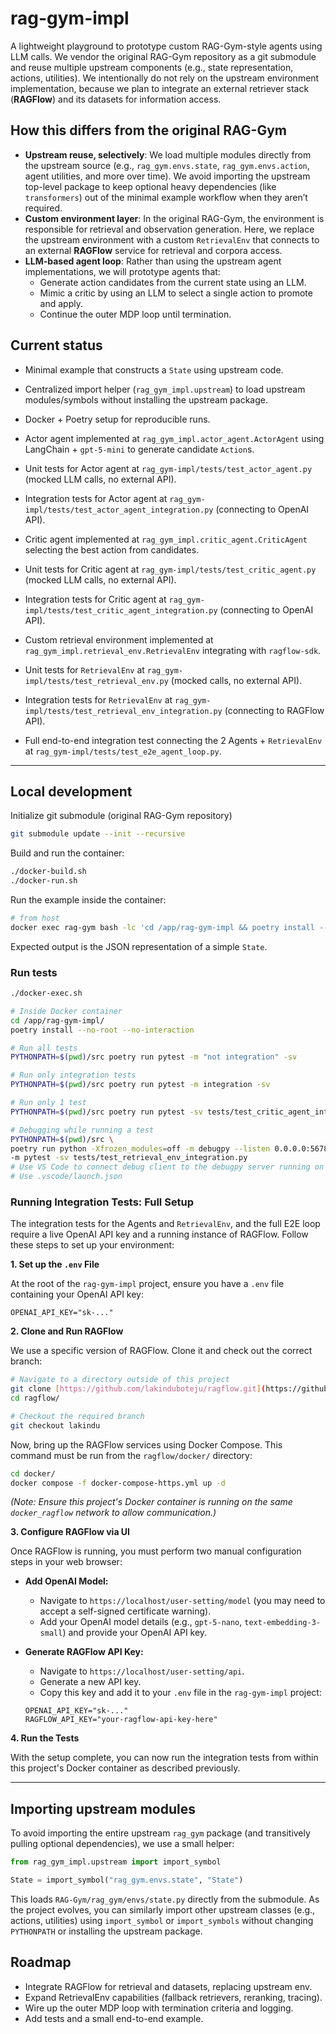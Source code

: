 # rag-gym-impl

A lightweight playground to prototype custom RAG-Gym-style agents using LLM calls. We vendor the original RAG-Gym repository as a git submodule and reuse multiple upstream components (e.g., state representation, actions, utilities). We intentionally do not rely on the upstream environment implementation, because we plan to integrate an external retriever stack (**RAGFlow**) and its datasets for information access.

## How this differs from the original RAG-Gym

- **Upstream reuse, selectively**: We load multiple modules directly from the upstream source (e.g., `rag_gym.envs.state`, `rag_gym.envs.action`, agent utilities, and more over time). We avoid importing the upstream top-level package to keep optional heavy dependencies (like `transformers`) out of the minimal example workflow when they aren’t required.
- **Custom environment layer**: In the original RAG-Gym, the environment is responsible for retrieval and observation generation. Here, we replace the upstream environment with a custom `RetrievalEnv` that connects to an external **RAGFlow** service for retrieval and corpora access.
- **LLM-based agent loop**: Rather than using the upstream agent implementations, we will prototype agents that:
  - Generate action candidates from the current state using an LLM.
  - Mimic a critic by using an LLM to select a single action to promote and apply.
  - Continue the outer MDP loop until termination.

## Current status

- Minimal example that constructs a `State` using upstream code.
- Centralized import helper (`rag_gym_impl.upstream`) to load upstream modules/symbols without installing the upstream package.
- Docker + Poetry setup for reproducible runs.

- Actor agent implemented at `rag_gym_impl.actor_agent.ActorAgent` using LangChain + `gpt-5-mini` to generate candidate `Action`s.
- Unit tests for Actor agent at `rag_gym-impl/tests/test_actor_agent.py` (mocked LLM calls, no external API).
- Integration tests for Actor agent at `rag_gym-impl/tests/test_actor_agent_integration.py` (connecting to OpenAI API).

- Critic agent implemented at `rag_gym_impl.critic_agent.CriticAgent` selecting the best action from candidates.
- Unit tests for Critic agent at `rag_gym-impl/tests/test_critic_agent.py` (mocked LLM calls, no external API).
- Integration tests for Critic agent at `rag_gym-impl/tests/test_critic_agent_integration.py` (connecting to OpenAI API).

- Custom retrieval environment implemented at `rag_gym_impl.retrieval_env.RetrievalEnv` integrating with `ragflow-sdk`.
- Unit tests for `RetrievalEnv` at `rag_gym-impl/tests/test_retrieval_env.py` (mocked calls, no external API).
- Integration tests for `RetrievalEnv` at `rag_gym-impl/tests/test_retrieval_env_integration.py` (connecting to RAGFlow API).

- Full end-to-end integration test connecting the 2 Agents + `RetrievalEnv` at `rag_gym-impl/tests/test_e2e_agent_loop.py`.

---

## Local development

Initialize git submodule (original RAG-Gym repository)

```bash
git submodule update --init --recursive
```

Build and run the container:

```bash
./docker-build.sh
./docker-run.sh
```

Run the example inside the container:

```bash
# from host
docker exec rag-gym bash -lc 'cd /app/rag-gym-impl && poetry install --no-root --no-interaction && PYTHONPATH=/app/rag-gym-impl/src poetry run python src/rag_gym_impl/main.py'
```

Expected output is the JSON representation of a simple `State`.

### Run tests

```bash
./docker-exec.sh

# Inside Docker container
cd /app/rag-gym-impl/
poetry install --no-root --no-interaction

# Run all tests
PYTHONPATH=$(pwd)/src poetry run pytest -m "not integration" -sv

# Run only integration tests
PYTHONPATH=$(pwd)/src poetry run pytest -m integration -sv

# Run only 1 test
PYTHONPATH=$(pwd)/src poetry run pytest -sv tests/test_critic_agent_integration.py

# Debugging while running a test
PYTHONPATH=$(pwd)/src \
poetry run python -Xfrozen_modules=off -m debugpy --listen 0.0.0.0:5678 --wait-for-client \
-m pytest -sv tests/test_retrieval_env_integration.py
# Use VS Code to connect debug client to the debugpy server running on Docker container
# Use .vscode/launch.json
```

### Running Integration Tests: Full Setup

The integration tests for the Agents and `RetrievalEnv`, and the full E2E loop require a live OpenAI API key and a running instance of RAGFlow. Follow these steps to set up your environment:

**1. Set up the `.env` File**

At the root of the `rag-gym-impl` project, ensure you have a `.env` file containing your OpenAI API key:

```env
OPENAI_API_KEY="sk-..."
```

**2. Clone and Run RAGFlow**

We use a specific version of RAGFlow. Clone it and check out the correct branch:

```bash
# Navigate to a directory outside of this project
git clone [https://github.com/lakinduboteju/ragflow.git](https://github.com/lakinduboteju/ragflow.git)
cd ragflow/

# Checkout the required branch
git checkout lakindu
```

Now, bring up the RAGFlow services using Docker Compose. This command must be run from the `ragflow/docker/` directory:

```bash
cd docker/
docker compose -f docker-compose-https.yml up -d
```

*(Note: Ensure this project's Docker container is running on the same `docker_ragflow` network to allow communication.)*

**3. Configure RAGFlow via UI**

Once RAGFlow is running, you must perform two manual configuration steps in your web browser:

  * **Add OpenAI Model:**

      * Navigate to `https://localhost/user-setting/model` (you may need to accept a self-signed certificate warning).
      * Add your OpenAI model details (e.g., `gpt-5-nano`, `text-embedding-3-small`) and provide your OpenAI API key.

  * **Generate RAGFlow API Key:**

      * Navigate to `https://localhost/user-setting/api`.
      * Generate a new API key.
      * Copy this key and add it to your `.env` file in the `rag-gym-impl` project:

    ```env
    OPENAI_API_KEY="sk-..."
    RAGFLOW_API_KEY="your-ragflow-api-key-here"
    ```

**4. Run the Tests**

With the setup complete, you can now run the integration tests from within this project's Docker container as described previously.

---

## Importing upstream modules

To avoid importing the entire upstream `rag_gym` package (and transitively pulling optional dependencies), we use a small helper:

```python
from rag_gym_impl.upstream import import_symbol

State = import_symbol("rag_gym.envs.state", "State")
```

This loads `RAG-Gym/rag_gym/envs/state.py` directly from the submodule. As the project evolves, you can similarly import other upstream classes (e.g., actions, utilities) using `import_symbol` or `import_symbols` without changing `PYTHONPATH` or installing the upstream package.

## Roadmap

- Integrate RAGFlow for retrieval and datasets, replacing upstream env.
- Expand RetrievalEnv capabilities (fallback retrievers, reranking, tracing).
- Wire up the outer MDP loop with termination criteria and logging.
- Add tests and a small end-to-end example.
